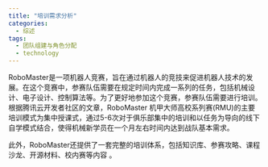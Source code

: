 ```yaml
---  
title: "培训需求分析"  
categories:  
  - 综述  
tags: 
  - 团队组建与角色分配 
  - technology  
---  
```


RoboMaster是一项机器人竞赛，旨在通过机器人的竞技来促进机器人技术的发展。在这个竞赛中，参赛队伍需要在规定时间内完成一系列的任务，包括机械设计、电子设计、控制算法等。为了更好地参加这个竞赛，参赛队伍需要进行培训。根据腾讯云开发者社区的文章，RoboMaster 机甲大师高校系列赛(RMU)的主要培训模式为集中授课式，通过5-6次对于俱乐部集中的培训和以任务为导向的线下自学模式结合，使得机械新学员在一个月左右时间内达到战队基本需求。

此外，RoboMaster还提供了一套完整的培训体系，包括知识库、参赛攻略、课程沙龙、开源材料、校内赛等内容 。 
